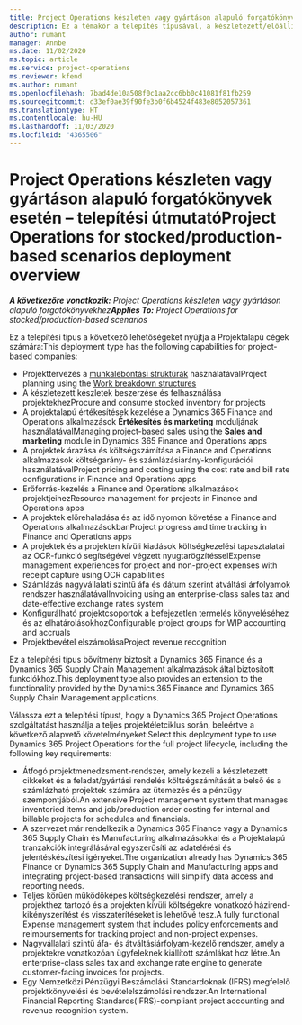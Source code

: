 ```yaml
---
title: Project Operations készleten vagy gyártáson alapuló forgatókönyvek esetén – telepítési útmutató
description: Ez a témakör a telepítés típusával, a készletezett/előállítási forgatókönyvekkel kapcsolatos Project Operations kapcsolatos információkat tartalmaz.
author: rumant
manager: Annbe
ms.date: 11/02/2020
ms.topic: article
ms.service: project-operations
ms.reviewer: kfend
ms.author: rumant
ms.openlocfilehash: 7bad4de10a508f0c1aa2cc6bb0c41081f81fb259
ms.sourcegitcommit: d33ef0ae39f90fe3b0f6b4524f483e8052057361
ms.translationtype: HT
ms.contentlocale: hu-HU
ms.lasthandoff: 11/03/2020
ms.locfileid: "4365506"
---
```

# <a name="project-operations-for-stockedproduction-based-scenarios-deployment-overview"></a><span data-ttu-id="e030c-103">Project Operations készleten vagy gyártáson alapuló forgatókönyvek esetén – telepítési útmutató</span><span class="sxs-lookup"><span data-stu-id="e030c-103">Project Operations for stocked/production-based scenarios deployment overview</span></span>

<span data-ttu-id="e030c-104">_**A következőre vonatkozik:** Project Operations készleten vagy gyártáson alapuló forgatókönyvekhez_</span><span class="sxs-lookup"><span data-stu-id="e030c-104">_**Applies To:** Project Operations for stocked/production-based scenarios_</span></span>


<span data-ttu-id="e030c-105">Ez a telepítési típus a következő lehetőségeket nyújtja a Projektalapú cégek számára:</span><span class="sxs-lookup"><span data-stu-id="e030c-105">This deployment type has the following capabilities for project-based companies:</span></span>

- <span data-ttu-id="e030c-106">Projekttervezés a [munkalebontási struktúrák](work-breakdown-structures.md) használatával</span><span class="sxs-lookup"><span data-stu-id="e030c-106">Project planning using the [Work breakdown structures](work-breakdown-structures.md)</span></span>
- <span data-ttu-id="e030c-107">A készletezett készletek beszerzése és felhasználása projektekhez</span><span class="sxs-lookup"><span data-stu-id="e030c-107">Procure and consume stocked inventory for projects</span></span>
- <span data-ttu-id="e030c-108">A projektalapú értékesítések kezelése a Dynamics 365 Finance and Operations alkalmazások **Értékesítés és marketing** moduljának használatával</span><span class="sxs-lookup"><span data-stu-id="e030c-108">Managing project-based sales using the **Sales and marketing** module in Dynamics 365 Finance and Operations apps</span></span>
- <span data-ttu-id="e030c-109">A projektek árazása és költségszámítása a Finance and Operations alkalmazások költségarány- és számlázásiarány-konfigurációi használatával</span><span class="sxs-lookup"><span data-stu-id="e030c-109">Project pricing and costing using the cost rate and bill rate configurations in Finance and Operations apps</span></span>
- <span data-ttu-id="e030c-110">Erőforrás-kezelés a Finance and Operations alkalmazások projektjeihez</span><span class="sxs-lookup"><span data-stu-id="e030c-110">Resource management for projects in Finance and Operations apps</span></span>
- <span data-ttu-id="e030c-111">A projektek előrehaladása és az idő nyomon követése a Finance and Operations alkalmazásokban</span><span class="sxs-lookup"><span data-stu-id="e030c-111">Project progress and time tracking in Finance and Operations apps</span></span>
- <span data-ttu-id="e030c-112">A projektek és a projekten kívüli kiadások költségkezelési tapasztalatai az OCR-funkció segítségével végzett nyugtarögzítéssel</span><span class="sxs-lookup"><span data-stu-id="e030c-112">Expense management experiences for project and non-project expenses with receipt capture using OCR capabilities</span></span>
- <span data-ttu-id="e030c-113">Számlázás nagyvállalati szintű áfa és dátum szerint átváltási árfolyamok rendszer használatával</span><span class="sxs-lookup"><span data-stu-id="e030c-113">Invoicing using an enterprise-class sales tax and date-effective exchange rates system</span></span>
- <span data-ttu-id="e030c-114">Konfigurálható projektcsoportok a befejezetlen termelés könyveléséhez és az elhatárolásokhoz</span><span class="sxs-lookup"><span data-stu-id="e030c-114">Configurable project groups for WIP accounting and accruals</span></span>
- <span data-ttu-id="e030c-115">Projektbevétel elszámolása</span><span class="sxs-lookup"><span data-stu-id="e030c-115">Project revenue recognition</span></span>

<span data-ttu-id="e030c-116">Ez a telepítési típus bővítmény biztosít a Dynamics 365 Finance és a Dynamics 365 Supply Chain Management alkalmazások által biztosított funkciókhoz.</span><span class="sxs-lookup"><span data-stu-id="e030c-116">This deployment type also provides an extension to the functionality provided by the Dynamics 365 Finance and Dynamics 365 Supply Chain Management applications.</span></span>

<span data-ttu-id="e030c-117">Válassza ezt a telepítési típust, hogy a Dynamics 365 Project Operations szolgáltatást használja a teljes projektéletciklus során, beleértve a következő alapvető követelményeket:</span><span class="sxs-lookup"><span data-stu-id="e030c-117">Select this deployment type to use Dynamics 365 Project Operations for the full project lifecycle, including the following key requirements:</span></span>

- <span data-ttu-id="e030c-118">Átfogó projektmenedzsment-rendszer, amely kezeli a készletezett cikkeket és a feladat/gyártási rendelés költségszámítását a belső és a számlázható projektek számára az ütemezés és a pénzügy szempontjából.</span><span class="sxs-lookup"><span data-stu-id="e030c-118">An extensive Project management system that manages inventoried items and job/production order costing for internal and billable projects for schedules and financials.</span></span>
- <span data-ttu-id="e030c-119">A szervezet már rendelkezik a Dynamics 365 Finance vagy a Dynamics 365 Supply Chain és Manufacturing alkalmazásokkal és a Projektalapú tranzakciók integrálásával egyszerűsíti az adatelérési és jelentéskészítési igényeket.</span><span class="sxs-lookup"><span data-stu-id="e030c-119">The organization already has Dynamics 365 Finance or Dynamics 365 Supply Chain and Manufacturing apps and integrating project-based transactions will simplify data access and reporting needs.</span></span>
- <span data-ttu-id="e030c-120">Teljes körűen működőképes költségkezelési rendszer, amely a projekthez tartozó és a projekten kívüli költségekre vonatkozó házirend-kikényszerítést és visszatérítéseket is lehetővé tesz.</span><span class="sxs-lookup"><span data-stu-id="e030c-120">A fully functional Expense management system that includes policy enforcements and reimbursements for tracking project and non-project expenses.</span></span>
- <span data-ttu-id="e030c-121">Nagyvállalati szintű áfa- és átváltásiárfolyam-kezelő rendszer, amely a projektekre vonatkozóan ügyfeleknek kiállított számlákat hoz létre.</span><span class="sxs-lookup"><span data-stu-id="e030c-121">An enterprise-class sales tax and exchange rate engine to generate customer-facing invoices for projects.</span></span>
- <span data-ttu-id="e030c-122">Egy Nemzetközi Pénzügyi Beszámolási Standardoknak (IFRS) megfelelő projektkönyvelési és bevételelszámolási rendszer.</span><span class="sxs-lookup"><span data-stu-id="e030c-122">An International Financial Reporting Standards(IFRS)-compliant project accounting and revenue recognition system.</span></span>

